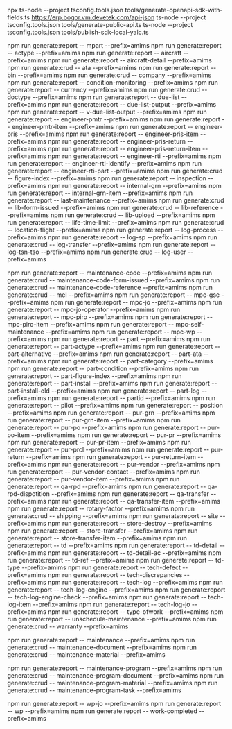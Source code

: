 npx ts-node --project tsconfig.tools.json tools/generate-openapi-sdk-with-fields.ts https://erp.bogor.vm.devetek.com/api-json
ts-node --project tsconfig.tools.json tools/generate-public-api.ts
ts-node --project tsconfig.tools.json tools/publish-sdk-local-yalc.ts


npm run generate:report -- mpart --prefix=amims
npm run generate:report -- actype --prefix=amims
npm run generate:report -- aircraft --prefix=amims
npm run generate:report -- aircraft-detail --prefix=amims
npm run generate:crud -- ata --prefix=amims
npm run generate:report -- bin --prefix=amims
npm run generate:crud -- company --prefix=amims
npm run generate:report -- condition-monitoring --prefix=amims
npm run generate:report -- currency --prefix=amims
npm run generate:crud -- doctype --prefix=amims
npm run generate:report -- due-list --prefix=amims
npm run generate:report -- due-list-output --prefix=amims
npm run generate:report -- v-due-list-output --prefix=amims
npm run generate:report -- engineer-pmtr --prefix=amims
npm run generate:report -- engineer-pmtr-item --prefix=amims
npm run generate:report -- engineer-pris --prefix=amims
npm run generate:report -- engineer-pris-item --prefix=amims
npm run generate:report -- engineer-pris-return --prefix=amims
npm run generate:report -- engineer-pris-return-item --prefix=amims
npm run generate:report -- engineer-rti --prefix=amims
npm run generate:report -- engineer-rti-identify --prefix=amims
npm run generate:report -- engineer-rti-part --prefix=amims
npm run generate:crud -- figure-index --prefix=amims
npm run generate:report -- inspection --prefix=amims
npm run generate:report -- internal-grn --prefix=amims
npm run generate:report -- internal-grn-item --prefix=amims
npm run generate:report -- last-maintenance --prefix=amims
npm run generate:crud -- lib-form-issued --prefix=amims
npm run generate:crud -- lib-reference --prefix=amims
npm run generate:crud -- lib-upload --prefix=amims
npm run generate:report -- life-time-limit --prefix=amims
npm run generate:crud -- location-flight --prefix=amims
npm run generate:report -- log-process --prefix=amims
npm run generate:report -- log-sp --prefix=amims
npm run generate:crud -- log-transfer --prefix=amims
npm run generate:report -- log-tsn-tso --prefix=amims
npm run generate:crud -- log-user --prefix=amims

npm run generate:report -- maintenance-code --prefix=amims
npm run generate:crud -- maintenance-code-form-issued --prefix=amims
npm run generate:crud -- maintenance-code-reference --prefix=amims
npm run generate:crud -- mel --prefix=amims
npm run generate:report -- mpc-gse --prefix=amims
npm run generate:report -- mpc-jo --prefix=amims
npm run generate:report -- mpc-jo-operator --prefix=amims
npm run generate:report -- mpc-piro --prefix=amims
npm run generate:report -- mpc-piro-item --prefix=amims
npm run generate:report -- mpc-self-maintenance --prefix=amims
npm run generate:report -- mpc-wp --prefix=amims
npm run generate:report -- part --prefix=amims
npm run generate:report -- part-actype --prefix=amims
npm run generate:report -- part-alternative --prefix=amims
npm run generate:report -- part-ata --prefix=amims
npm run generate:report -- part-category --prefix=amims
npm run generate:report -- part-condition --prefix=amims
npm run generate:report -- part-figure-index --prefix=amims
npm run generate:report -- part-install --prefix=amims
npm run generate:report -- part-install-old --prefix=amims
npm run generate:report -- part-log --prefix=amims
npm run generate:report -- partid --prefix=amims
npm run generate:report -- pilot --prefix=amims
npm run generate:report -- position --prefix=amims
npm run generate:report -- pur-grn --prefix=amims
npm run generate:report -- pur-grn-item --prefix=amims
npm run generate:report -- pur-po --prefix=amims
npm run generate:report -- pur-po-item --prefix=amims
npm run generate:report -- pur-pr --prefix=amims
npm run generate:report -- pur-pr-item --prefix=amims
npm run generate:report -- pur-prcl --prefix=amims
npm run generate:report -- pur-return --prefix=amims
npm run generate:report -- pur-return-item --prefix=amims
npm run generate:report -- pur-vendor --prefix=amims
npm run generate:report -- pur-vendor-contact --prefix=amims
npm run generate:report -- pur-vendor-item --prefix=amims
npm run generate:report -- qa-rpd --prefix=amims
npm run generate:report -- qa-rpd-dispotition --prefix=amims
npm run generate:report -- qa-transfer --prefix=amims
npm run generate:report -- qa-transfer-item --prefix=amims
npm run generate:report -- rotary-factor --prefix=amims
npm run generate:crud -- shipping --prefix=amims
npm run generate:report -- site --prefix=amims
npm run generate:report -- store-destroy --prefix=amims
npm run generate:report -- store-transfer --prefix=amims
npm run generate:report -- store-transfer-item --prefix=amims
npm run generate:report -- td --prefix=amims
npm run generate:report -- td-detail --prefix=amims
npm run generate:report -- td-detail-ac --prefix=amims
npm run generate:report -- td-ref --prefix=amims
npm run generate:report -- td-type --prefix=amims
npm run generate:report -- tech-defect --prefix=amims
npm run generate:report -- tech-discrepancies --prefix=amims
npm run generate:report -- tech-log --prefix=amims
npm run generate:report -- tech-log-engine --prefix=amims
npm run generate:report -- tech-log-engine-check --prefix=amims
npm run generate:report -- tech-log-item --prefix=amims
npm run generate:report -- tech-log-jo --prefix=amims
npm run generate:report -- type-ofwork --prefix=amims
npm run generate:report -- unschedule-maintenance --prefix=amims
npm run generate:crud -- warranty --prefix=amims

npm run generate:report -- maintenance --prefix=amims
npm run generate:crud -- maintenance-document --prefix=amims
npm run generate:crud -- maintenance-material --prefix=amims

npm run generate:report -- maintenance-program --prefix=amims
npm run generate:crud -- maintenance-program-document --prefix=amims
npm run generate:crud -- maintenance-program-material --prefix=amims
npm run generate:crud -- maintenance-program-task --prefix=amims

npm run generate:report -- wp-jo --prefix=amims
npm run generate:report -- wp --prefix=amims
npm run generate:report -- work-completed --prefix=amims


